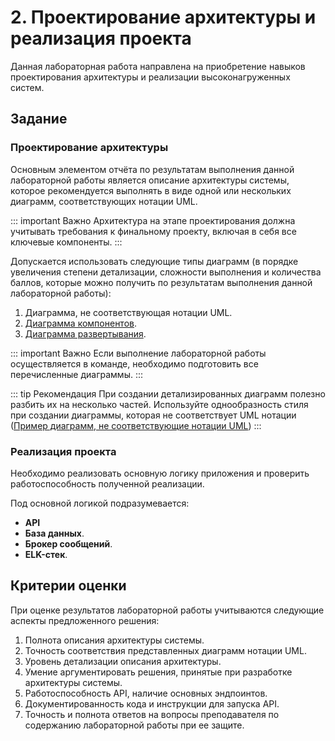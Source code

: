 # 2. Проектирование архитектуры и реализация проекта

Данная лабораторная работа направлена на приобретение навыков проектирования архитектуры и реализации высоконагруженных систем.

## Задание

### Проектирование архитектуры

Основным элементом отчёта по результатам выполнения данной лабораторной работы является описание архитектуры системы, которое рекомендуется выполнять в виде одной или нескольких диаграмм, соответствующих нотации UML. 

::: important Важно
Архитектура на этапе проектирования должна учитывать требования к финальному проекту, включая в себя все ключевые компоненты.
:::

Допускается использовать следующие типы диаграмм (в порядке увеличения степени детализации, сложности выполнения и количества баллов, которые можно получить по результатам выполнения данной лабораторной работы):

1. Диаграмма, не соответствующая нотации UML.
1. [Диаграмма компонентов](https://drive.google.com/file/d/1qoTxBFyAIKRhoO7N9tBUer_Oz8oX1hlz/view?usp=drive_link).
1. [Диаграмма развертывания](https://drive.google.com/file/d/1qoTxBFyAIKRhoO7N9tBUer_Oz8oX1hlz/view?usp=drive_link).

::: important Важно
Если выполнение лабораторной работы осуществляется в команде, необходимо подготовить все перечисленные диаграммы.
:::

::: tip Рекомендация
При создании детализированных диаграмм полезно разбить их на несколько частей. Используйте однообразность стиля при
создании диаграммы, которая не соответствует UML
нотации ([Пример диаграмм, не соответствующие нотации UML](https://github.com/donnemartin/system-design-primer?tab=readme-ov-file))
:::

### Реализация проекта

Необходимо реализовать основную логику приложения и проверить работоспособность полученной реализации.

Под основной логикой подразумевается:

- **API**
- **База данных**.
- **Брокер сообщений**.
- **ELK-стек**.

## Критерии оценки

При оценке результатов лабораторной работы учитываются следующие аспекты предложенного решения:

1. Полнота описания архитектуры системы.
1. Точность соответствия представленных диаграмм нотации UML.
1. Уровень детализации описания архитектуры.
1. Умение аргументировать решения, принятые при разработке архитектуры системы.
1. Работоспособность API, наличие основных эндпоинтов.
1. Документированность кода и инструкции для запуска API.
1. Точность и полнота ответов на вопросы преподавателя по содержанию лабораторной работы при ее защите.
